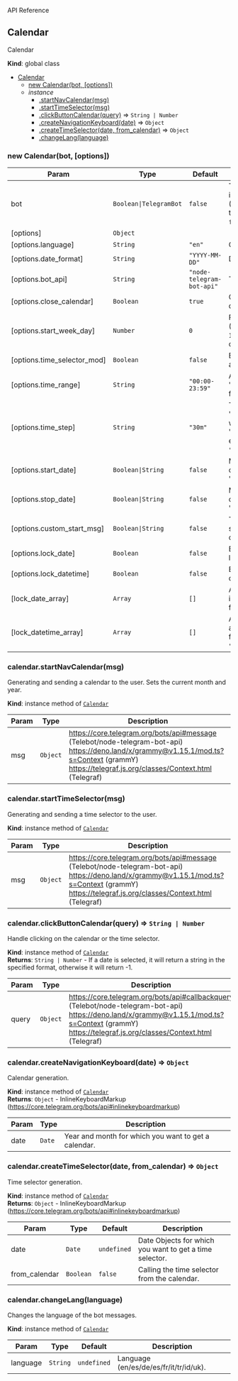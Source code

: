 API Reference

<a name="Calendar"></a>

## Calendar
Calendar

**Kind**: global class  

* [Calendar](#Calendar)
    * [new Calendar(bot, [options])](#new_Calendar)
    * _instance_
        * [.startNavCalendar(msg)](#Calendar+startNavCalendar)
        * [.startTimeSelector(msg)](#Calendar+startTimeSelector)
        * [.clickButtonCalendar(query)](#Calendar+clickButtonCalendar) ⇒ <code>String \| Number</code>
        * [.createNavigationKeyboard(date)](#Calendar+createNavigationKeyboard) ⇒ <code>Object</code>
        * [.createTimeSelector(date, from_calendar)](#Calendar+createTimeSelector) ⇒ <code>Object</code>
        * [.changeLang(language)](#Calendar+changeLang)
### new Calendar(bot, [options])
| Param | Type | Default | Description |
| --- | --- | --- | --- |
| bot | <code>Boolean\|TelegramBot</code> | <code>false</code> | TelegramBot class instance (Telebot/node-telegram-bot-api) or <code>false</code>(Telegraf/grammY) |
| [options] | <code>Object</code> |  |  |
| [options.language] | <code>String</code> | <code>"en"</code> | Calendar language. |
| [options.date_format] | <code>String</code> | <code>"YYYY-MM-DD"</code> | Date output format. |
| [options.bot_api] | <code>String</code> | <code>"node-telegram-bot-api"</code> | Telegram bot library. |
| [options.close_calendar] | <code>Boolean</code> | <code>true</code> | Close calendar after date selection. |
| [options.start_week_day] | <code>Number</code> | <code>0</code> | First day of the week (Sunday - `0`, Monday - `1`, Tuesday - `2` and so on). |
| [options.time_selector_mod] | <code>Boolean</code> | <code>false</code> | Enable time selection after a date is selected. |
| [options.time_range] | <code>String</code> | <code>"00:00-23:59"</code> | Allowed time range in "HH:mm-HH:mm" format. |
| [options.time_step] | <code>String</code> | <code>"30m"</code> | Time step in the format "\<Time step\>\<m \| h\>", where "m" - minutes, "h" - hours. (For example: <code>"30m"</code>, <code>"1h"</code>, <code>"150m"</code>). |
| [options.start_date] | <code>Boolean\|String</code> | <code>false</code> | Minimum date of the calendar in the format "YYYY-MM-DD". |
| [options.stop_date] | <code>Boolean\|String</code> | <code>false</code> | Maximum date of the calendar in the format "YYYY-MM-DD". |
| [options.custom_start_msg] | <code>Boolean\|String</code> | <code>false</code> | Text of the message sent with the calendar/time selector. |
| [options.lock_date] | <code>Boolean</code> | <code>false</code> | Enable blocked dates list. |
| [options.lock_datetime] | <code>Boolean</code> | <code>false</code> | Enable list of blocked dates and times. |
| [lock_date_array] | <code>Array</code> | <code>[]</code> | Аrray of blocked dates in string format in the format `"YYYY-MM-DD"`. |
| [lock_datetime_array] | <code>Array</code> | <code>[]</code> | Аrray of blocked dates and times in string format in the format `"YYYY-MM-DD HH:mm"`. |

<a name="Calendar+startNavCalendar"></a>

### calendar.startNavCalendar(msg)
Generating and sending a calendar to the user. Sets the current month and year.

**Kind**: instance method of [<code>Calendar</code>](#Calendar)  

| Param | Type | Description |
| --- | --- | --- |
| msg | <code>Object</code> | https://core.telegram.org/bots/api#message (Telebot/node-telegram-bot-api) <br> https://deno.land/x/grammy@v1.15.1/mod.ts?s=Context (grammY) <br> https://telegraf.js.org/classes/Context.html (Telegraf)|

<a name="Calendar+startTimeSelector"></a>

### calendar.startTimeSelector(msg)
Generating and sending a time selector to the user.

**Kind**: instance method of [<code>Calendar</code>](#Calendar)  

| Param | Type | Description |
| --- | --- | --- |
| msg | <code>Object</code> | https://core.telegram.org/bots/api#message (Telebot/node-telegram-bot-api) <br> https://deno.land/x/grammy@v1.15.1/mod.ts?s=Context (grammY) <br> https://telegraf.js.org/classes/Context.html (Telegraf)|

<a name="Calendar+clickButtonCalendar"></a>

### calendar.clickButtonCalendar(query) ⇒ <code>String \| Number</code>
Handle clicking on the calendar or the time selector.

**Kind**: instance method of [<code>Calendar</code>](#Calendar)  
**Returns**: <code>String \| Number</code> - If a date is selected, it will return a string in the specified format, otherwise it will return -1.

| Param | Type | Description |
| --- | --- | --- |
| query | <code>Object</code> | https://core.telegram.org/bots/api#callbackquery (Telebot/node-telegram-bot-api) <br> https://deno.land/x/grammy@v1.15.1/mod.ts?s=Context (grammY) <br> https://telegraf.js.org/classes/Context.html (Telegraf)|

<a name="Calendar+createNavigationKeyboard"></a>

### calendar.createNavigationKeyboard(date) ⇒ <code>Object</code>
Calendar generation.

**Kind**: instance method of [<code>Calendar</code>](#Calendar)  
**Returns**: <code>Object</code> - InlineKeyboardMarkup (https://core.telegram.org/bots/api#inlinekeyboardmarkup)

| Param | Type | Description |
| --- | --- | --- |
| date | <code>Date</code> | Year and month for which you want to get a calendar. |

<a name="Calendar+createTimeSelector"></a>

### calendar.createTimeSelector(date, from_calendar) ⇒ <code>Object</code>
Time selector generation.

**Kind**: instance method of [<code>Calendar</code>](#Calendar)  
**Returns**: <code>Object</code> - InlineKeyboardMarkup (https://core.telegram.org/bots/api#inlinekeyboardmarkup)

| Param | Type | Default | Description |
| --- | --- | --- | --- |
| date | <code>Date</code> | <code>undefined</code> | Date Objects for which you want to get a time selector. |
| from_calendar | <code>Boolean</code> | <code>false</code> | Calling the time selector from the calendar. |

<a name="Calendar+changeLang"></a>

### calendar.changeLang(language)
Changes the language of the bot messages.

**Kind**: instance method of [<code>Calendar</code>](#Calendar)  

| Param | Type | Default | Description |
| --- | --- | --- | --- |
| language | <code>String</code> | <code>undefined</code> | Language (en/es/de/es/fr/it/tr/id/uk). |